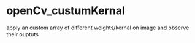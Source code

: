 # openCv_custumKernal
apply an custom array of different weights/kernal on image and observe their ouptuts
